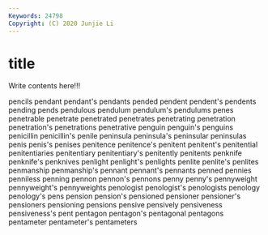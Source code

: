 ```yaml
---
Keywords: 24798
Copyright: (C) 2020 Junjie Li
---
```


# title

Write contents here!!!
 
pencils 
pendant 
pendant's 
pendants
pended 
pendent 
pendent's 
pendents 
pending 
pends 
pendulous 
pendulum 
pendulum's 
pendulums
penes 
penetrable 
penetrate 
penetrated 
penetrates 
penetrating 
penetration 
penetration's 
penetrations 
penetrative
penguin 
penguin's 
penguins 
penicillin 
penicillin's 
penile 
peninsula 
peninsula's 
peninsular 
peninsulas
penis 
penis's 
penises 
penitence 
penitence's 
penitent 
penitent's 
penitential 
penitentiaries 
penitentiary
penitentiary's 
penitently 
penitents 
penknife 
penknife's 
penknives 
penlight 
penlight's 
penlights 
penlite
penlite's 
penlites 
penmanship 
penmanship's 
pennant 
pennant's 
pennants 
penned 
pennies 
penniless
penning 
pennon 
pennon's 
pennons 
penny 
penny's 
pennyweight 
pennyweight's 
pennyweights 
penologist
penologist's 
penologists 
penology 
penology's 
pens 
pension 
pension's 
pensioned 
pensioner 
pensioner's
pensioners 
pensioning 
pensions 
pensive 
pensively 
pensiveness 
pensiveness's 
pent 
pentagon 
pentagon's
pentagonal 
pentagons 
pentameter 
pentameter's 
pentameters 
